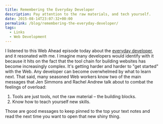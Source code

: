 ```yaml
---
title: Remembering the Everyday Developer
description: Pay attention to the raw materials, and tech yourself.
date: 2015-08-14T23:07:32+00:00
permalink: /blog/remembering-the-everyday-developer/
tags:
  - Links
  - Web Development
---
```


I listened to this Web Ahead episode today about the [everyday developer](http://thewebahead.net/104), and it resonated with me. I imagine many developers would identify with it because it hits on the fact that the tool chain for building websites has become increasingly complex. It's getting harder and harder to "get started" with the Web. Any developer can become overwhelmed by what to learn next. That said, many seasoned Web workers know two of the main messages that Jen Simmons and Rachel Andrew talk about to combat the feelings of overload:

  1. Tools are just tools, not the raw material – the building blocks.
  2. Know how to teach yourself new skills.

Those are good messages to keep pinned to the top your text notes and read the next time you want to open that new shiny thing.

